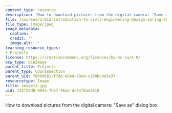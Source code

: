 ```yaml
---
content_type: resource
description: 'How to download pictures from the digital camera: "Save as" dialog box'
file: /courses/1-012-introduction-to-civil-engineering-design-spring-2002/142f59d8904a7b5746addc84f8ae2018_image11.jpg
file_type: image/jpeg
image_metadata:
  caption: ''
  credit: ''
  image-alt: ''
learning_resource_types:
- Projects
license: https://creativecommons.org/licenses/by-nc-sa/4.0/
ocw_type: OCWImage
parent_title: Projects
parent_type: CourseSection
parent_uid: f8b0d6b1-f7dd-6844-98e9-c108bc9a5a37
resourcetype: Image
title: image11.jpg
uid: 142f59d8-904a-7b57-46ad-dc84f8ae2018
---
```

How to download pictures from the digital camera: "Save as" dialog box